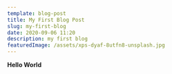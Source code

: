 ```yaml
---
template: blog-post
title: My First Blog Post
slug: my-first-blog
date: 2020-09-06 11:20
description: my first blog
featuredImage: /assets/xps-dyaf-8utfn8-unsplash.jpg
---
```

**Hello World**